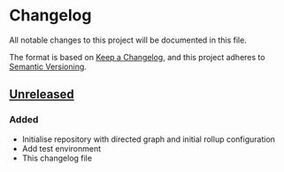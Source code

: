 # Changelog

All notable changes to this project will be documented in this file.

The format is based on [Keep a Changelog](https://keepachangelog.com/en/1.0.0/),
and this project adheres to [Semantic Versioning](https://semver.org/spec/v2.0.0.html).

## [Unreleased]

### Added

- Initialise repository with directed graph and initial rollup configuration
- Add test environment
- This changelog file

[unreleased]: https://github.com/woodysee/ts-stash/compare/v1.0.0...HEAD
